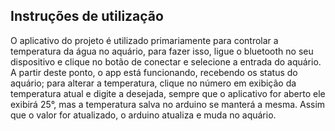 
## Instruções de utilização

O aplicativo do projeto é utilizado primariamente para controlar a temperatura da água no aquário, para fazer isso, ligue o bluetooth no seu dispositivo e clique no botão de conectar e selecione a entrada do aquário. A partir deste ponto, o app está funcionando, recebendo os status do aquário; para alterar a temperatura, clique no número em exibição da temperatura atual e digite a desejada, sempre que o aplicativo for aberto ele exibirá 25°, mas a temperatura salva no arduino se manterá a mesma. Assim que o valor for atualizado, o arduino atualiza e muda no aquário.
